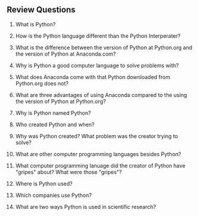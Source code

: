 
## Review Questions
1. What is Python? 

2. How is the Python language different than the Python Interperater?

3. What is the difference between the version of Python at Python.org and the version of Python at Anaconda.com?

4. Why is Python a good computer language to solve problems with?

5. What does Anaconda come with that Python downloaded from Python.org does not?

6. What are three advantages of using Anaconda compared to the using the version of Python at Python.org?

7. Why is Python named Python?

8. Who created Python and when?

9. Why was Python created? What problem was the creator trying to solve?

10. What are other computer programming languages besides Python?

11. What computer programming lanuage did the creator of Python have "gripes" about? What were those "gripes"?

12. Where is Python used?

13. Which companies use Python?

14. What are two ways Python is used in scientific research?
 

